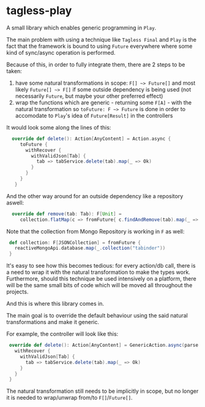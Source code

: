 # tagless-play
A small library which enables generic programming in `Play`.

The main problem with using a technique like `Tagless Final` and `Play` is the fact that the framework is bound to using `Future` everywhere where some kind of sync/async operation is performed. 

Because of this, in order to fully integrate them, there are 2 steps to be taken:
 1. have some natural transformations in scope: `F[] ~> Future[]` and most likely `Future[] ~> F[]` if some outside dependency is being used (not necessarily `Future`, but maybe your other preferred effect)
 2. wrap the functions which are generic - returning some `F[A]` - with the natural transformation so `toFuture: F ~> Future` is done in order to accomodate to `Play`'s idea of `Future[Result]` in the controllers 
 
 It would look some along the lines of this:
 
   ```scala
     override def delete(): Action[AnyContent] = Action.async {
        toFuture {
          withRecover {
            withValidJson[Tab] {
              tab => tabService.delete(tab).map(_ => Ok)
            }
          }
        }
      }
   ```
   
   And the other way around for an outside dependency like a repository aswell:
   
   ```scala
     override def remove(tab: Tab): F[Unit] = 
        collection.flatMap(c => fromFuture{ c.findAndRemove(tab).map(_ => ()) } )
   ```  
   
   Note that the collection from Mongo Repository is working in `F` as well:
    
   ```scala
    def collection: F[JSONCollection] = fromFuture {
      reactiveMongoApi.database.map(_.collection("tabinder"))
    }
   ```  

It's easy to see how this becomes tedious: for every action/db call, there is a need to wrap it with the natural transformation to make the types work. Furthermore, should this technique be used intensively on a platform, there will be the same small bits of code which will be moved all throughout the projects.

And this is where this library comes in.

The main goal is to override the default behaviour using the said natural transformations and make it generic. 

For example, the controller will look like this:
  ```scala
   override def delete(): Action[AnyContent] = GenericAction.async(parse.anyContent) {
     withRecover {
       withValidJson[Tab] {
         tab => tabService.delete(tab).map(_ => Ok)
       }
     }
   }
   ```
   
The natural transformation still needs to be implicitly in scope, but no longer it is needed to wrap/unwrap from/to `F[]`/`Future[]`.
  
